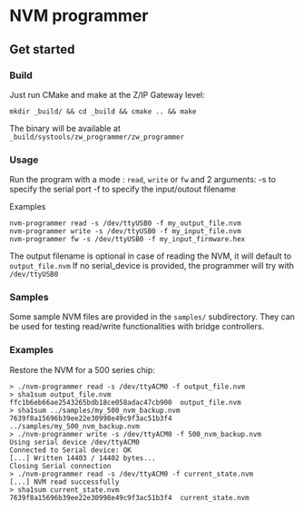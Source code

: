 # NVM programmer

## Get started

### Build
Just run CMake and make at the Z/IP Gateway level:
```
mkdir _build/ && cd _build && cmake .. && make
```
The binary will be available at `_build/systools/zw_programmer/zw_programmer`

### Usage
Run the program with a mode : `read`, `write` or `fw` and 2 arguments:
-s to specify the serial port
-f to specify the input/outout filename


Examples
```
nvm-programmer read -s /dev/ttyUSB0 -f my_output_file.nvm
nvm-programmer write -s /dev/ttyUSB0 -f my_input_file.nvm
nvm-programmer fw -s /dev/ttyUSB0 -f my_input_firmware.hex
```

The output filename is optional in case of reading the NVM, it will default to `output_file.nvm`
If no serial_device is provided, the programmer will try with `/dev/ttyUSB0`

### Samples
Some sample NVM files are provided in the `samples/` subdirectory. They can be used for testing read/write functionalities with bridge controllers.

### Examples
Restore the NVM for a 500 series chip:
```
> ./nvm-programmer read -s /dev/ttyACM0 -f output_file.nvm
> sha1sum output_file.nvm
ffc1b6eb66ae2543265bdb18ce058adac47cb900  output_file.nvm
> sha1sum ../samples/my_500_nvm_backup.nvm
7639f8a15696b39ee22e30998e49c9f3ac51b3f4  ../samples/my_500_nvm_backup.nvm
> ./nvm-programmer write -s /dev/ttyACM0 -f 500_nvm_backup.nvm
Using serial device /dev/ttyACM0
Connected to Serial device: OK
[...] Written 14403 / 14402 bytes...
Closing Serial connection
> ./nvm-programmer read -s /dev/ttyACM0 -f current_state.nvm
[...] NVM read successfully
> sha1sum current_state.nvm
7639f8a15696b39ee22e30998e49c9f3ac51b3f4  current_state.nvm
```

